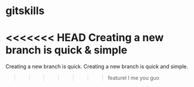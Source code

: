 # gitskills

<<<<<<< HEAD
Creating a new branch is quick & simple
=======
Creating a new branch is quick.
Creating a new branch is quick and simple.
>>>>>>> featurel
I me you guo
